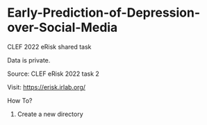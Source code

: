 # Early-Prediction-of-Depression-over-Social-Media
CLEF 2022 eRisk shared task


Data is private.

Source: CLEF eRisk 2022 task 2

Visit: https://erisk.irlab.org/


How To?

1. Create a new directory
